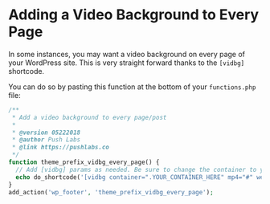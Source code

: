 # Adding a Video Background to Every Page

In some instances, you may want a video background on every page of your WordPress site. This is very straight forward thanks to the `[vidbg]` shortcode.

You can do so by pasting this function at the bottom of your `functions.php` file:

```php
/**
 * Add a video background to every page/post
 * 
 * @version 05222018
 * @author Push Labs
 * @link https://pushlabs.co
 */
function theme_prefix_vidbg_every_page() {
  // Add [vidbg] params as needed. Be sure to change the container to your desired container.
  echo do_shortcode('[vidbg container=".YOUR_CONTAINER_HERE" mp4="#" webm="#"]');
}
add_action('wp_footer', 'theme_prefix_vidbg_every_page');
```